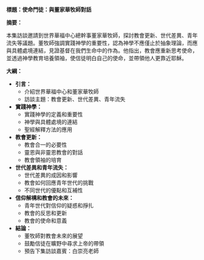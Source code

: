 **標題：使命門徒：與董家華牧師對話**

**摘要：**

本集訪談邀請到世界華福中心總幹事董家華牧師，探討教會更新、世代差異、青年流失等議題。董牧師強調實踐神學的重要性，認為神學不應僅止於抽象理論，而應與具體處境連結，見證基督在我們生命中的作為。他指出，教會應重新思考使命，並透過神學教育培養領袖，使信徒明白自己的使命，並帶領他人更靠近耶穌。

**大綱：**

* **引言：**
    * 介紹世界華福中心和董家華牧師
    * 訪談主題：教會更新、世代差異、青年流失
* **實踐神學：**
    * 實踐神學的定義和重要性
    * 神學與具體處境的連結
    * 聖經解釋方法的應用
* **教會更新：**
    * 教會合一的必要性
    * 靈恩與非靈恩教會的對話
    * 教會領袖的培育
* **世代差異和青年流失：**
    * 世代差異的成因和影響
    * 教會如何回應青年世代的挑戰
    * 不同世代的優點和互補性
* **信仰解構和教會的未來：**
    * 青年世代對信仰的疑惑和掙扎
    * 教會的反思和更新
    * 教會的使命和意義
* **結論：**
    * 董牧師對教會未來的展望
    * 鼓勵信徒在曠野中尋求上帝的帶領
    * 預告下集訪談嘉賓：白崇亮老師